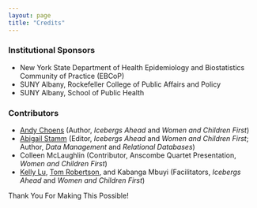 ```yaml
---
layout: page
title: "Credits"
---
```


### Institutional Sponsors

- New York State Department of Health Epidemiology and Biostatistics
  Community of Practice (EBCoP)
- SUNY Albany, Rockefeller College of Public Affairs and Policy
- SUNY Albany, School of Public Health

### Contributors

- [Andy Choens](https://github.com/choens) (Author, *Icebergs Ahead* and *Women and Children First*)
- [Abigail Stamm](https://github.com/ajstamm) (Editor, *Icebergs Ahead* and *Women and Children First*; Author, *Data Management* and *Relational Databases*)
- Colleen McLaughlin (Contributor, Anscombe Quartet Presentation, *Women and Children First*)
- [Kelly Lu](https://github.com/petunikelly), 
  [Tom Robertson](https://github.com/twrobertson), 
  and Kabanga Mbuyi (Facilitators,  *Icebergs Ahead* and *Women and Children First*)


Thank You For Making This Possible!
